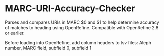 # MARC-URI-Accuracy-Checker
Parses and compares URIs in MARC $0 and $1 to help determine accuracy of matches to heading using OpenRefine.  Compatible with OpenRefine 2.8 or earlier.

Before loading into OpenRefine, add column headers to tsv files: Aleph number, MARC field, subfield 0, subfield 1

